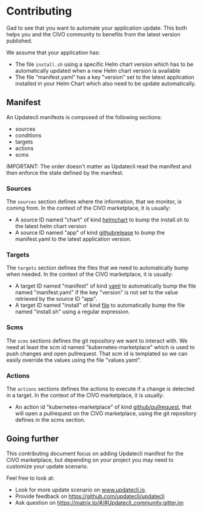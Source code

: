 # Contributing

Gad to see that you want to automate your application update.
This both helps you and the CIVO community to benefits from the latest version published.

We assume that your application has:

* The file `install.sh` using a specific Helm chart version which has to be automatically updated when a new Helm chart version is available
* The file "manifest.yaml" has a key "version" set to the latest application installed in your Helm Chart which also need to be update automatically.

## Manifest

An Updatecli manifests is composed of the following sections:

* sources
* conditions
* targets
* actions
* scms

IMPORTANT: The order doesn't matter as Updatecli read the manifest and then enforce the state defined by the manifest.

### Sources

The `sources` section defines where the information, that we monitor, is coming from.
In the context of the CIVO marketplace, it is usually:

* A source ID named "chart" of kind [helmchart](https://www.updatecli.io/docs/plugins/resource/helm_chart/) to bump the install.sh to the latest helm chart version
* A source ID named "app" of kind [githubrelease](https://www.updatecli.io/docs/plugins/resource/github_release/) to bump the manifest.yaml to the latest application version.

### Targets

The `targets` section defines the files that we need to automatically bump when needed.
In the context of the CIVO marketplace, it is usually:

* A target ID named "manifest" of kind [yaml](https://www.updatecli.io/docs/plugins/resource/yaml/) to automatically bump the file named  "manifest.yaml" if the key "version" is not set to the value retrieved by the source ID "app". 
* A target ID named "install" of kind [file](https://www.updatecli.io/docs/plugins/resource/yaml/) to automatically bump the file named "install.sh" using a regular expression.

### Scms

The `scms` sections defines the git repository we want to interact with. We need at least the scm id named "kubernetes-marketplace" which is used to push changes and open pullrequest. That scm id is templated so we can easily override the values using the file "values.yaml". 

### Actions

The `actions` sections defines the actions to execute if a change is detected in a target.
In the context of the CIVO marketplace, it is usually:

* An action id "kubernetes-marketplace" of kind [github/pullrequest](https://www.updatecli.io/docs/plugins/actions/github/), that will open a pullrequest on the CIVO marketplace, using the git repository defines in the scms section.


## Going further

This contributing document focus on adding Updatecli manifest for the CIVO marketplace, but depending on your project you may need to customize your update scenario.

Feel free to look at:
* Look for more update scenario on www.updatecli.io. 
* Provide feedback on https://github.com/updatecli/updatecli
* Ask question on https://matrix.to/#/#Updatecli_community:gitter.im



